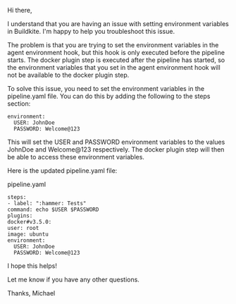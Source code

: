 
Hi there,

I understand that you are having an issue with setting environment variables in Buildkite. I'm happy to help you troubleshoot this issue.

The problem is that you are trying to set the environment variables in the agent environment hook, but this hook is only executed before the pipeline starts. The docker plugin step is executed after the pipeline has started, so the environment variables that you set in the agent environment hook will not be available to the docker plugin step.

To solve this issue, you need to set the environment variables in the pipeline.yaml file. You can do this by adding the following to the steps section:
```
environment:
  USER: JohnDoe
  PASSWORD: Welcome@123
```
This will set the USER and PASSWORD environment variables to the values JohnDoe and Welcome@123 respectively. The docker plugin step will then be able to access these environment variables.

Here is the updated pipeline.yaml file:

pipeline.yaml
```
steps:
- label: ":hammer: Tests"
command: echo $USER $PASSWORD
plugins:
docker#v3.5.0:
user: root
image: ubuntu
environment:
  USER: JohnDoe
  PASSWORD: Welcome@123
```
I hope this helps!

Let me know if you have any other questions.

Thanks,
Michael

